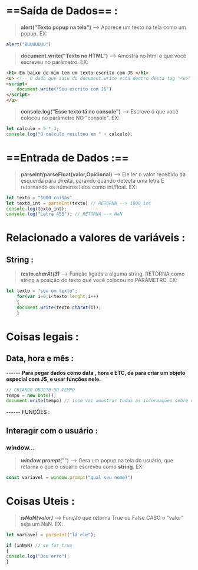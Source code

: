 # ==Saída de Dados== :
> **alert("Texto popup na tela")** --> Aparece um texto na tela como um popup. 
> EX:
```js
alert("BUUUUUUU")
```

> **document.write("Texto no HTML")** --> Amostra no html o que você escreveu no parâmetro. 
> EX:
```html
<h1> Em baixo de mim tem um texto escrito com JS </h1>
<u> <!-- O dado que saiu do document.write está dentro desta tag "<u>" -->
<script>
    document.write("Sou escrito com JS")
</script>
</u>
```

> **console.log("Esse texto tá no console")** --> Escreve o que você colocou no parâmetro NO "console".
> EX:
```js
let calculo = 5 * 3;
console.log("O calculo resultou em " + calculo);
```







# ==Entrada de Dados :==
> **parseInt/parseFloat(valor,Opicional)** --> Ele ler o valor recebido da esquerda para direita, parando quando detecta uma letra E retornando os números lidos como int/float. 
> EX:
```js
let texto = "1000 coisas"
let texto_int = parseInt(texto) // RETORNA --> 1000 int
console.log(texto_int);
console.log("Letra 455"); // RETORNA --> NaN
```


# Relacionado a valores de variáveis :
## String : 
> ***texto.charAt(3)*** --> Função ligada a alguma string, RETORNA como string a posição do texto que você colocou no PARÂMETRO. 
> EX: 
```js
let texto = "sou um texto";
	for(var i=0;i<texto.lenght;i++)
	{
	document.write(texto.charAt(i));
	}
```
# Coisas legais : 
## Data, hora e mês : 
------ **Para pegar dados como data , hora e ETC,  da para criar um objeto especial com JS, e usar funções nele.**
```js
// CRIANDO OBJETO DO TEMPO
tempo = new Date();
document.write(tempo) // isso vai amostrar todas as informações sobre o tempo.
```

------ FUNÇÕES :



## Interagir com o usuário : 
### window...
>  ***window.prompt***("") -->  Gera um popup na tela do usuário, que retorna o que o usuário escreveu como **string**. 
>  EX:
```js
const variavel = window.prompt("qual seu nome?") 
```




# Coisas Uteis : 
> ***isNaN(valor)*** --> Função que retorna True ou False CASO o "valor" seja um NaN. 
> EX: 
```js
let variavel = parseInt("lá ele");

if (inNaN) // se for true 
{
console.log("Deu erro");
}

```